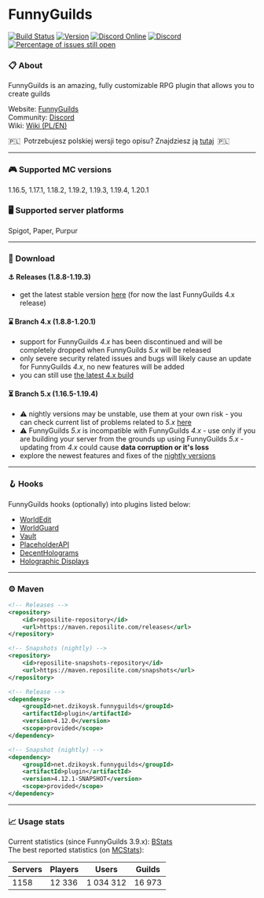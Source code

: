 # FunnyGuilds

[![Build Status](https://github.com/FunnyGuilds/FunnyGuilds/actions/workflows/gradle.yml/badge.svg)](https://github.com/FunnyGuilds/FunnyGuilds/actions/workflows/gradle.yml)
[![Version](https://repo.panda-lang.org/api/badge/latest/releases/net/dzikoysk/funnyguilds/plugin?color=42c611&name=FunnyGuilds&prefix=v)](https://ci.insertt.dev/job/FunnyGuilds/job/master/)
[![Discord Online](https://img.shields.io/discord/254623242914889729.svg)](https://discord.gg/CYvyq3u)
[![Discord](https://img.shields.io/badge/discord-funnyguilds-738bd7.svg?style=square)](https://discord.gg/CYvyq3u)
[![Percentage of issues still open](http://isitmaintained.com/badge/open/FunnyGuilds/FunnyGuilds.svg)](http://isitmaintained.com/project/FunnyGuilds/FunnyGuilds "Percentage of issues still open")

### :clipboard: About

FunnyGuilds is an amazing, fully customizable RPG plugin that allows you to create guilds

Website: [FunnyGuilds](https://funnyguilds.dzikoysk.net)</br>
Community: [Discord](https://discord.gg/CYvyq3u)</br>
Wiki: [Wiki (PL/EN)](https://github.com/FunnyGuilds/FunnyGuilds/wiki)

:poland:&ensp;Potrzebujesz polskiej wersji tego opisu? Znajdziesz ją [tutaj](README-PL.md)&ensp;:poland:

---

### :video_game: Supported MC versions

1.16.5, 1.17.1, 1.18.2, 1.19.2, 1.19.3, 1.19.4, 1.20.1

### :desktop_computer: Supported server platforms

Spigot, Paper, Purpur

---

### :rocket: Download

#### ⚓ Releases (1.8.8-1.19.3)

- get the latest stable version [here](https://github.com/FunnyGuilds/FunnyGuilds/releases) (for now the last FunnyGuilds 4.x release)

#### :hourglass: Branch 4.x (1.8.8-1.20.1)

- support for FunnyGuilds *4.x* has been discontinued and will be completely dropped when FunnyGuilds *5.x* will be released
- only severe security related issues and bugs will likely cause an update for FunnyGuilds *4.x*, no new features will be added
- you can still use [the latest 4.x build](https://ci.insertt.dev/job/FunnyGuilds/job/4.x/)

#### :hourglass_flowing_sand: Branch 5.x (1.16.5-1.19.4)

- ⚠️ nightly versions may be unstable, use them at your own risk - you can check current list of problems related to *5.x* [here](https://github.com/FunnyGuilds/FunnyGuilds/issues/2455)
- ⚠️ FunnyGuilds *5.x* is incompatible with FunnyGuilds *4.x* - use only if you are building your server from the grounds up using FunnyGuilds *5.x* - updating from *4.x* could cause **data corruption or it's loss**
- explore the newest features and fixes of the [nightly versions](https://ci.insertt.dev/job/FunnyGuilds/job/5.x/)

---

### :hook: Hooks

FunnyGuilds hooks (optionally) into plugins listed below:

- [WorldEdit](https://dev.bukkit.org/projects/worldedit)
- [WorldGuard](https://dev.bukkit.org/projects/worldguard)
- [Vault](https://dev.bukkit.org/projects/vault)
- [PlaceholderAPI](https://github.com/PlaceholderAPI/PlaceholderAPI/wiki/Placeholders#funnyguilds)
- [DecentHolograms](https://www.spigotmc.org/resources/decentholograms-1-8-1-19-4-papi-support-no-dependencies.96927/)
- [Holographic Displays](https://dev.bukkit.org/projects/holographic-displays)

---

### :gear: Maven

```xml
<!-- Releases -->
<repository>
    <id>reposilite-repository</id>
    <url>https://maven.reposilite.com/releases</url>
</repository>

<!-- Snapshots (nightly) -->
<repository>
    <id>reposilite-snapshots-repository</id>
    <url>https://maven.reposilite.com/snapshots</url>
</repository>
```

```xml
<!-- Release -->
<dependency>
    <groupId>net.dzikoysk.funnyguilds</groupId>
    <artifactId>plugin</artifactId>
    <version>4.12.0</version>
    <scope>provided</scope>
</dependency>

<!-- Snapshot (nightly) -->
<dependency>
    <groupId>net.dzikoysk.funnyguilds</groupId>
    <artifactId>plugin</artifactId>
    <version>4.12.1-SNAPSHOT</version>
    <scope>provided</scope>
</dependency>
```

---

### :chart_with_upwards_trend: Usage stats

Current statistics (since FunnyGuilds 3.9.x): [BStats](https://bstats.org/plugin/bukkit/FunnyGuilds)</br>
The best reported statistics (on [MCStats](http://mcstats.org/plugin/FunnyGuilds)):

| Servers | Players | Users     | Guilds |
|---------|---------|-----------|--------|
| 1158    | 12 336  | 1 034 312 | 16 973 |
